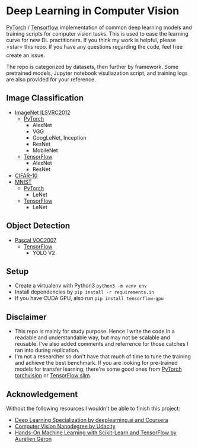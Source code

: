 # Deep Learning in Computer Vision 

[PyTorch](https://github.com/pytorch/pytorch) / [Tensorflow](https://github.com/tensorflow/tensorflow) implementation of common deep learning models and training scripts for computer vision tasks. This is used to ease the learning curve for new DL practitioners. If you think my work is helpful, please ⭐star⭐ this repo. If you have any questions regarding the code, feel free create an issue.

The repo is categorized by datasets, then further by framework. Some pretrained models, Jupyter notebook visuliazation script, and training logs are also provided for your reference.

## Image Classification

- [ImageNet ILSVRC2012](imagenet-2012)
    - [PyTorch](imagenet-2012/pytorch)
        - AlexNet
        - VGG
        - GoogLeNet, Inception
        - ResNet
        - MobileNet
    - [TensorFlow](imagenet-2012/tensorflow)
        - AlexNet
        - ResNet
- [CIFAR-10](cifar-10)
- [MNIST](mnist)
    - [PyTorch](mnist/pytorch)
        - LeNet
    - [TensorFlow](mnist/tensorflow)
        - LeNet

## Object Detection

- [Pascal VOC2007](voc-2007)
    - [TensorFlow](voc-2007/tensorflow)
        - YOLO V2

## Setup

- Create a virtualenv with Python3 `python3 -m venv env`
- Install dependencies by `pip install -r requirements.in`
- If you have CUDA GPU, also run `pip install tensorflow-gpu`

## Disclaimer

- This repo is mainly for study purpose. Hence I write the code in a readable and understandable way, but may not be scalable and reusable. I've also added comments and referrence for those catches I ran into during replication.
- I'm not a researcher so don't have that much of time to tune the training and achieve the best benchmark. If you are looking for pre-trained models for transfer learning, there're some good ones from [PyTorch torchvision](https://pytorch.org/docs/stable/torchvision/models.html) or [TensorFlow slim](https://github.com/tensorflow/models/tree/master/research/slim).

## Acknowledgement

Without the following resources I wouldn't be able to finish this project:

- [Deep Learning Specialization by deeplearning.ai and Coursera](https://www.deeplearning.ai/deep-learning-specialization/)
- [Computer Vision Nanodegree by Udacity](https://www.udacity.com/course/computer-vision-nanodegree--nd891)
- [Hands-On Machine Learning with Scikit-Learn and TensorFlow by Aurélien Géron](https://www.amazon.com/Hands-Machine-Learning-Scikit-Learn-TensorFlow/dp/1491962291?keywords=hands+on+machine+learning&qid=1547709501&s=Books&sr=1-3&ref=sr_1_3)
